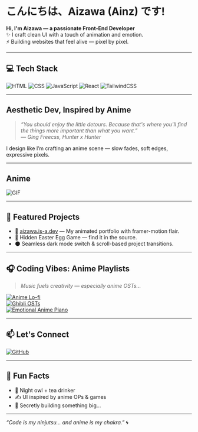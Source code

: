 # こんにちは、Aizawa (Ainz) です!

**Hi, I'm Aizawa — a passionate Front-End Developer**  
✨ I craft clean UI with a touch of animation and emotion.  
⚡ Building websites that feel alive — pixel by pixel.

---

## 💻 Tech Stack

![HTML](https://img.shields.io/badge/-HTML5-E34F26?style=flat&logo=html5&logoColor=white)
![CSS](https://img.shields.io/badge/-CSS3-1572B6?style=flat&logo=css3)
![JavaScript](https://img.shields.io/badge/-JavaScript-F7DF1E?style=flat&logo=javascript&logoColor=black)
![React](https://img.shields.io/badge/-React-61DAFB?style=flat&logo=react)
![TailwindCSS](https://img.shields.io/badge/-Tailwind-38B2AC?style=flat&logo=tailwindcss)

---

## Aesthetic Dev, Inspired by Anime

> _“You should enjoy the little detours. Because that's where you'll find the things more important than what you want.”_  
> — *Ging Freecss, Hunter x Hunter*

I design like I’m crafting an anime scene — slow fades, soft edges, expressive pixels.

---

## Anime

![GIF](https://gifdb.com/images/high/sweet-caroline-genshin-impact-9mszn4xsegxvy6o3.webp)

---

## 🚀 Featured Projects

- 🎨 [aizawa.is-a.dev](https://aizawa.is-a.dev) — My animated portfolio with framer-motion flair.
- 👾 Hidden Easter Egg Game — find it in the source.
- 🌑 Seamless dark mode switch & scroll-based project transitions.

---

## 🎧 Coding Vibes: Anime Playlists

> _Music fuels creativity — especially anime OSTs..._

[![Anime Lo-fi](https://img.shields.io/badge/-LoFi%20Anime%20Beats-F16775?style=flat&logo=youtube&logoColor=white)](https://www.youtube.com/watch?v=VfP36gZzE3Y)  
[![Ghibli OSTs](https://img.shields.io/badge/-Studio%20Ghibli%20Piano%20Mix-90C695?style=flat&logo=youtube&logoColor=white)](https://www.youtube.com/watch?v=H3kHTWzqV1k)  
[![Emotional Anime Piano](https://img.shields.io/badge/-Sad%20Anime%20Piano%20Mix-6E44FF?style=flat&logo=youtube&logoColor=white)](https://www.youtube.com/watch?v=ds_K2mYAZNw)

---

## 📫 Let's Connect

[![GitHub](https://img.shields.io/badge/-GitHub-black?style=flat&logo=github)](https://github.com/abqoryme)  

---

## 🧠 Fun Facts

- 🍵 Night owl + tea drinker
- ✍️ UI inspired by anime OPs & games
- 🧩 Secretly building something big...

---

_“Code is my ninjutsu... and anime is my chakra.”_ 🌀
